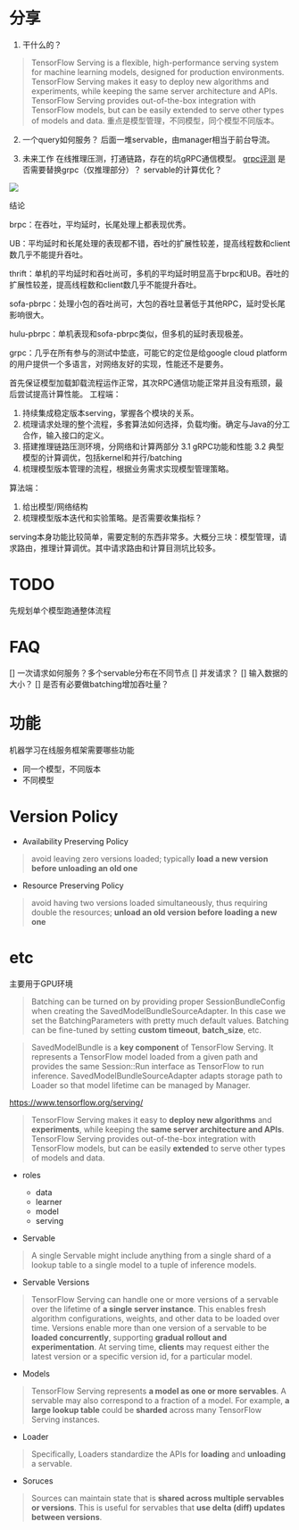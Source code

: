 # 分享
1. 干什么的？
> TensorFlow Serving is a flexible, high-performance serving system for machine learning models, designed for production environments. TensorFlow Serving makes it easy to deploy new algorithms and experiments, while keeping the same server architecture and APIs. TensorFlow Serving provides out-of-the-box integration with TensorFlow models, but can be easily extended to serve other types of models and data.
重点是模型管理，不同模型，同个模型不同版本。
2. 一个query如何服务？
后面一堆servable，由manager相当于前台导流。

3. 未来工作
在线推理压测，打通链路，存在的坑gRPC通信模型。
[grpc评测](https://github.com/brpc/brpc/blob/master/docs/cn/benchmark.md)
是否需要替换grpc（仅推理部分）？
servable的计算优化？

![](https://www.tensorflow.org/serving/images/serving_architecture.svg)

结论

brpc：在吞吐，平均延时，长尾处理上都表现优秀。

UB：平均延时和长尾处理的表现都不错，吞吐的扩展性较差，提高线程数和client数几乎不能提升吞吐。

thrift：单机的平均延时和吞吐尚可，多机的平均延时明显高于brpc和UB。吞吐的扩展性较差，提高线程数和client数几乎不能提升吞吐。

sofa-pbrpc：处理小包的吞吐尚可，大包的吞吐显著低于其他RPC，延时受长尾影响很大。

hulu-pbrpc：单机表现和sofa-pbrpc类似，但多机的延时表现极差。

grpc：几乎在所有参与的测试中垫底，可能它的定位是给google cloud platform的用户提供一个多语言，对网络友好的实现，性能还不是要务。

首先保证模型加载卸载流程运作正常，其次RPC通信功能正常并且没有瓶颈，最后尝试提高计算性能。
工程端：
1. 持续集成稳定版本serving，掌握各个模块的关系。
2. 梳理请求处理的整个流程，多套算法如何选择，负载均衡。确定与Java的分工合作，输入接口的定义。
3. 搭建推理链路压测环境，分网络和计算两部分
    3.1 gRPC功能和性能
    3.2 典型模型的计算调优，包括kernel和并行/batching
4. 梳理模型版本管理的流程，根据业务需求实现模型管理策略。

算法端：
1. 给出模型/网络结构
2. 梳理模型版本迭代和实验策略。是否需要收集指标？

serving本身功能比较简单，需要定制的东西非常多。大概分三块：模型管理，请求路由，推理计算调优。其中请求路由和计算目测坑比较多。

# TODO
先规划单个模型跑通整体流程

# FAQ
[] 一次请求如何服务？多个servable分布在不同节点
[] 并发请求？
[] 输入数据的大小？
[] 是否有必要做batching增加吞吐量？


# 功能
机器学习在线服务框架需要哪些功能
- 同一个模型，不同版本
- 不同模型

# Version Policy
- Availability Preserving Policy
> avoid leaving zero versions loaded; typically **load a new version before unloading an old one**
- Resource Preserving Policy
> avoid having two versions loaded simultaneously, thus requiring double the resources; **unload an old version before loading a new one**


# etc

主要用于GPU环境
> Batching can be turned on by providing proper SessionBundleConfig when creating the SavedModelBundleSourceAdapter. In this case we set the BatchingParameters with pretty much default values. Batching can be fine-tuned by setting **custom timeout**, **batch_size**, etc.

> SavedModelBundle is a **key component** of TensorFlow Serving. It represents a TensorFlow model loaded from a given path and provides the same Session::Run interface as TensorFlow to run inference. SavedModelBundleSourceAdapter adapts storage path to Loader<SavedModelBundle> so that model lifetime can be managed by Manager.

https://www.tensorflow.org/serving/

> TensorFlow Serving makes it easy to **deploy new algorithms** and **experiments**, while keeping the **same server architecture and APIs**. TensorFlow Serving provides out-of-the-box integration with TensorFlow models, but can be easily **extended** to serve other types of models and data.

- roles
    - data
    - learner
    - model
    - serving

- Servable
> A single Servable might include anything from a single shard of a lookup table to a single model to a tuple of inference models.

- Servable Versions
> TensorFlow Serving can handle one or more versions of a servable over the lifetime of **a single server instance**. This enables fresh algorithm configurations, weights, and other data to be loaded over time. Versions enable more than one version of a servable to be **loaded concurrently**, supporting **gradual rollout and experimentation**. At serving time, **clients** may request either the latest version or a specific version id, for a particular model.

- Models
> TensorFlow Serving represents **a model as one or more servables**.
> A servable may also correspond to a fraction of a model. For example, **a large lookup table** could be **sharded** across many TensorFlow Serving instances.

- Loader
> Specifically, Loaders standardize the APIs for **loading** and **unloading** a servable.

- Soruces
> Sources can maintain state that is **shared across multiple servables or versions**. This is useful for servables that **use delta (diff) updates between versions**.
